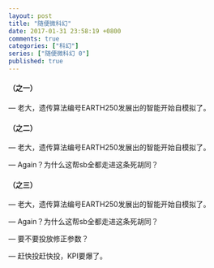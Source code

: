 ```yaml
---
layout: post
title: "随便微科幻"
date: 2017-01-31 23:58:19 +0800
comments: true
categories: ["科幻"]
series: ["随便微科幻 0"]
published: true
---
```




#### （之一）

— 老大，遗传算法编号EARTH250发展出的智能开始自模拟了。

<!--more-->

#### （之二）

— 老大，遗传算法编号EARTH250发展出的智能开始自模拟了。

— Again？为什么这帮sb全都走进这条死胡同？


#### （之三）

— 老大，遗传算法编号EARTH250发展出的智能开始自模拟了。

— Again？为什么这帮sb全都走进这条死胡同？

— 要不要投放修正参数？

— 赶快投赶快投，KPI要爆了。